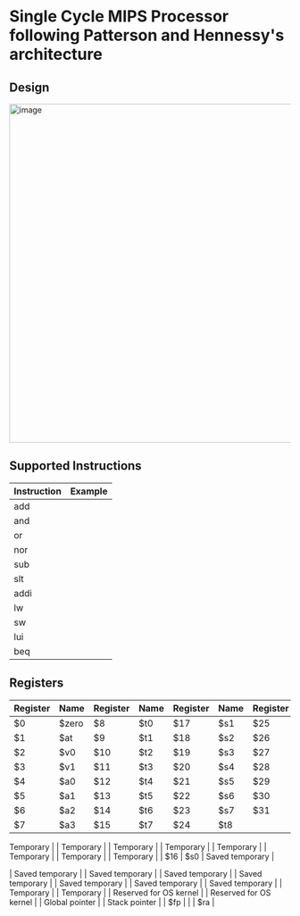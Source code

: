 # Single Cycle MIPS Processor following Patterson and Hennessy's architecture

## Design
<img width="979" height="607" alt="image" src="https://github.com/user-attachments/assets/87786616-d67d-4c25-bd24-7116751f7331" />

## Supported Instructions
| Instruction | Example |
|----------|----------|
| add    |     |
| and    |     |
| or     |     |
| nor    |      |
| sub    |    |  
| slt    |    |
| addi   |      |
| lw     |    |
| sw     |      |
| lui    |      |
| beq    |      |
## Registers 
| Register | Name   |  Register | Name   | Register | Name   |Register | Name   |
|----------|--------|----------|--------|-----------|--------|--------|----------|
| $0       | $zero  |  $8       | $t0    | $17      | $s1    | $25      | $t9    |
| $1       | $at    | $9       | $t1    |$18      | $s2    |$26      | $k0    |
| $2       | $v0    | $10      | $t2    | $19      | $s3    | $27      | $k1    |
| $3       | $v1    |  $11      | $t3    | $20      | $s4    |$28      | $gp    |
| $4       | $a0    | $12      | $t4    |$21      | $s5    |$29      | $sp    |
| $5       | $a1    | $13      | $t5    |$22      | $s6    | $30      |
| $6       | $a2    |  $14      | $t6    | $23      | $s7    | $31   | $ra  |
| $7       | $a3    |  $15      | $t7    |$24      | $t8    |

Temporary                |
|  Temporary                |
|  Temporary                |
| Temporary                |
|  Temporary                |
|  Temporary                |
| Temporary                |
| Temporary                |
| $16      | $s0    | Saved temporary          |


| Saved temporary          |
|  Saved temporary          |
| Saved temporary          |
| Saved temporary          |
|  Saved temporary          |
| Saved temporary          |
| Saved temporary          |
|  Temporary                |
|  Temporary                |
|  Reserved for OS kernel   |
| Reserved for OS kernel   |
|  Global pointer           |
|  Stack pointer            |
|  $fp    | 
| | $ra    | 
